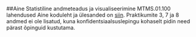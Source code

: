 ##Aine Statistiline andmeteadus ja visualiseerimine MTMS.01.100 lahendused
Aine koduleht ja ülesanded on [siin](http://andmeteadus.github.io/2015/ "http://andmeteadus.github.io/2015/"). Praktikumite 3, 7 ja 8 andmed ei ole lisatud, kuna
konfidentsiaalsuslepingu kohaselt pidin need pärast õpinguid kustutama.